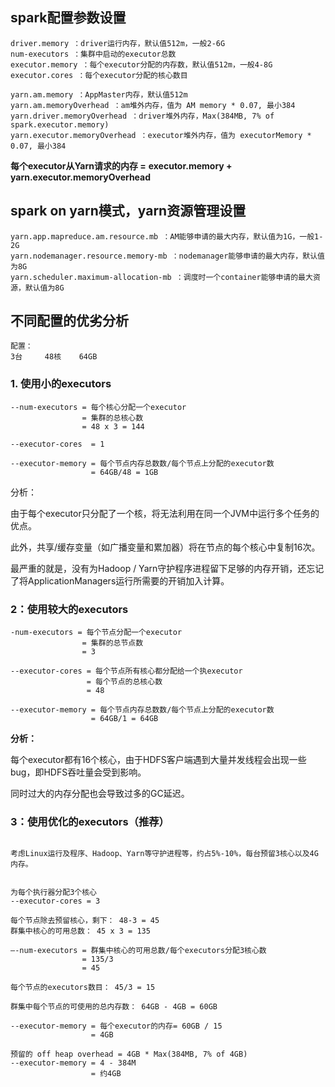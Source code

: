 ## spark配置参数设置



```properties
driver.memory ：driver运行内存，默认值512m，一般2-6G
num-executors ：集群中启动的executor总数
executor.memory ：每个executor分配的内存数，默认值512m，一般4-8G
executor.cores ：每个executor分配的核心数目
 
yarn.am.memory ：AppMaster内存，默认值512m
yarn.am.memoryOverhead ：am堆外内存，值为 AM memory * 0.07, 最小384
yarn.driver.memoryOverhead ：driver堆外内存，Max(384MB, 7% of spark.executor.memory)
yarn.executor.memoryOverhead ：executor堆外内存，值为 executorMemory * 0.07, 最小384
```

**每个executor从Yarn请求的内存 =**  **executor.memory + yarn.executor.memoryOverhead**



## spark on yarn模式，yarn资源管理设置



```properties
yarn.app.mapreduce.am.resource.mb ：AM能够申请的最大内存，默认值为1G，一般1-2G
yarn.nodemanager.resource.memory-mb ：nodemanager能够申请的最大内存，默认值为8G
yarn.scheduler.maximum-allocation-mb ：调度时一个container能够申请的最大资源，默认值为8G
```



## **不同配置的优劣分析**

```properties
配置：
3台     48核    64GB
```

### **1. 使用小的executors**

```properties
--num-executors = 每个核心分配一个executor
                = 集群的总核心数
                = 48 x 3 = 144
                  
--executor-cores  = 1 
 
--executor-memory = 每个节点内存总数数/每个节点上分配的executor数
                  = 64GB/48 = 1GB
```

分析：

由于每个executor只分配了一个核，将无法利用在同一个JVM中运行多个任务的优点。

此外，共享/缓存变量（如广播变量和累加器）将在节点的每个核心中复制16次。

最严重的就是，没有为Hadoop / Yarn守护程序进程留下足够的内存开销，还忘记了将ApplicationManagers运行所需要的开销加入计算。




### **2：使用较大的executors**

```properties
-num-executors = 每个节点分配一个executor
                = 集群的总节点数
                = 3
                    
--executor-cores = 每个节点所有核心都分配给一个执executor
                 = 每个节点的总核心数
                 = 48
                     
--executor-memory = 每个节点内存总数数/每个节点上分配的executor数
                  = 64GB/1 = 64GB
```

**分析：**

每个executor都有16个核心，由于HDFS客户端遇到大量并发线程会出现一些bug，即HDFS吞吐量会受到影响。

同时过大的内存分配也会导致过多的GC延迟。



### **3：使用优化的executors（推荐）**

```properties

考虑Linux运行及程序、Hadoop、Yarn等守护进程等，约占5%-10%，每台预留3核心以及4G内存。
 
 
为每个执行器分配3个核心
--executor-cores = 3
 
每个节点除去预留核心，剩下： 48-3 = 45
群集中核心的可用总数： 45 x 3 = 135
 
–-num-executors = 群集中核心的可用总数/每个executors分配3核心数
                = 135/3 
                = 45
 
每个节点的executors数目： 45/3 = 15
 
群集中每个节点的可使用的总内存数： 64GB - 4GB = 60GB
 
--executor-memory = 每个executor的内存= 60GB / 15 
                  = 4GB
 
预留的 off heap overhead = 4GB * Max(384MB, 7% of 4GB)
--executor-memory = 4 - 384M 
                  = 约4GB
```

